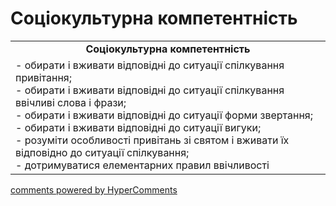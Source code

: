 <div id="hypercomments_widget" class="js-hypercomments-widget invisible"></div>

# Соціокультурна компетентність

<table>
  <tr>
    <td align="center"><b>Соціокультурна компетентність</b></td>
  </tr>
<td style="vertical-align:top !important;">
- обирати і вживати відповідні до ситуації спілкування привітання; <br>
- обирати і вживати відповідні до ситуації спілкування ввічливі слова і фрази;<br>
- обирати і вживати відповідні до ситуації форми звертання;<br>
- обирати і вживати відповідні до ситуації вигуки;<br>
- розуміти особливості привітань зі святом і вживати їх відповідно до ситуації спілкування; <br>
- дотримуватися елементарних правил ввічливості
</td>
</table>

<div class="js-hypercomments-container">
    <a href="http://hypercomments.com" class="hc-link" title="comments widget">comments powered by HyperComments</a>
</div>
